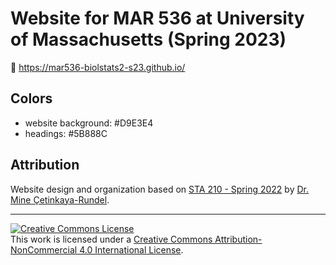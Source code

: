 # Website for MAR 536 at University of Massachusetts (Spring 2023)

🔗 https://mar536-biolstats2-s23.github.io/

## Colors

- website background: #D9E3E4
- headings: #5B888C

## Attribution

Website design and organization based on [STA 210 - Spring 2022](https://github.com/sta210-s22/website) by [Dr. Mine Çetinkaya-Rundel](mine-cr.com).

<hr> 

<a rel="license" href="http://creativecommons.org/licenses/by-nc/4.0/"><img alt="Creative Commons License" style="border-width:0" src="https://i.creativecommons.org/l/by-nc/4.0/88x31.png" /></a><br />This work is licensed under a <a rel="license" href="http://creativecommons.org/licenses/by-nc/4.0/">Creative Commons Attribution-NonCommercial 4.0 International License</a>.
